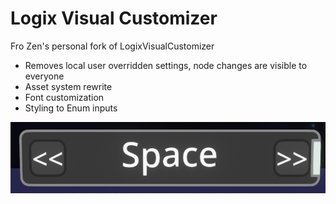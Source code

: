 Logix Visual Customizer
=======================

Fro Zen's personal fork of LogixVisualCustomizer

- Removes local user overridden settings, node changes are visible to everyone
- Asset system rewrite
- Font customization
- Styling to Enum inputs

![](docs/enum.png)
